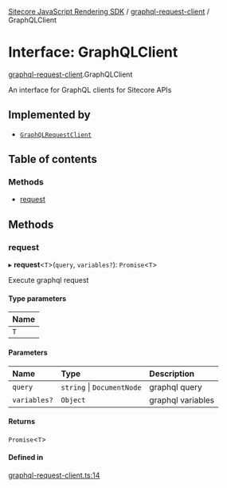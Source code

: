 [Sitecore JavaScript Rendering SDK](../README.md) / [graphql-request-client](../modules/graphql_request_client.md) / GraphQLClient

# Interface: GraphQLClient

[graphql-request-client](../modules/graphql_request_client.md).GraphQLClient

An interface for GraphQL clients for Sitecore APIs

## Implemented by

- [`GraphQLRequestClient`](../classes/graphql_request_client.GraphQLRequestClient.md)

## Table of contents

### Methods

- [request](graphql_request_client.GraphQLClient.md#request)

## Methods

### request

▸ **request**<`T`\>(`query`, `variables?`): `Promise`<`T`\>

Execute graphql request

#### Type parameters

| Name |
| :------ |
| `T` |

#### Parameters

| Name | Type | Description |
| :------ | :------ | :------ |
| `query` | `string` \| `DocumentNode` | graphql query |
| `variables?` | `Object` | graphql variables |

#### Returns

`Promise`<`T`\>

#### Defined in

[graphql-request-client.ts:14](https://github.com/Sitecore/jss/blob/c1078945/packages/sitecore-jss/src/graphql-request-client.ts#L14)
